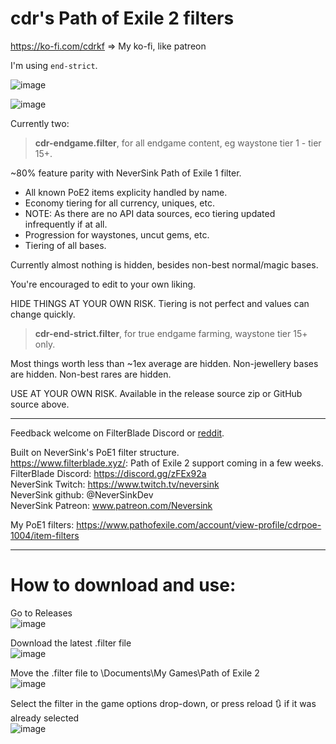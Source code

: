 # cdr's Path of Exile 2 filters

https://ko-fi.com/cdrkf => My ko-fi, like patreon

I'm using `end-strict`. 

![image](https://github.com/user-attachments/assets/d4eff266-f616-4829-9759-b9a7d220ea01)

![image](https://github.com/user-attachments/assets/19c14f83-2651-4acd-a010-7e0cb261fe6a)

Currently two: 

> **cdr-endgame.filter**, for all endgame content, eg waystone tier 1 - tier 15+.

~80% feature parity with NeverSink Path of Exile 1 filter.
- All known PoE2 items explicity handled by name.
- Economy tiering for all currency, uniques, etc.
-   NOTE: As there are no API data sources, eco tiering updated infrequently if at all.
- Progression for waystones, uncut gems, etc.
- Tiering of all bases.

Currently almost nothing is hidden, besides non-best normal/magic bases.

You're encouraged to edit to your own liking.

HIDE THINGS AT YOUR OWN RISK. Tiering is not perfect and values can change quickly.

> **cdr-end-strict.filter**, for true endgame farming, waystone tier 15+ only.

Most things worth less than ~1ex average are hidden. Non-jewellery bases are hidden. Non-best rares are hidden.

USE AT YOUR OWN RISK. Available in the release source zip or GitHub source above.

----
Feedback welcome on FilterBlade Discord or [reddit](https://www.reddit.com/r/PathOfExile2/comments/1heq76s/filter_cdrs_endgame_poe2_filter_a_1600_line_fully/).

Built on NeverSink's PoE1 filter structure.  
https://www.filterblade.xyz/: Path of Exile 2 support coming in a few weeks.  
FilterBlade Discord: https://discord.gg/zFEx92a  
NeverSink Twitch:    https://www.twitch.tv/neversink  
NeverSink github:    @NeverSinkDev  
NeverSink Patreon:  www.patreon.com/Neversink  

My PoE1 filters: https://www.pathofexile.com/account/view-profile/cdrpoe-1004/item-filters

----
# How to download and use:

Go to Releases  
![image](https://github.com/user-attachments/assets/2fc2cba9-ad0a-455c-a690-7a778ec44f32)

Download the latest .filter file  
![image](https://github.com/user-attachments/assets/9e0b4a97-9f70-4228-9b62-bb8a6473be1b)

Move the .filter file to \Documents\My Games\Path of Exile 2  
![image](https://github.com/user-attachments/assets/0fed0bbb-87cd-4bec-b802-7a32a7453ba4)

Select the filter in the game options drop-down, or press reload 🔃 if it was already selected  
![image](https://github.com/user-attachments/assets/2a2c8ce9-d4e6-4d52-90ff-be0fad4af50e)
